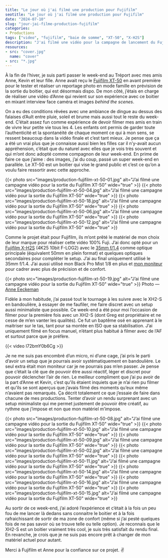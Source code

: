 ```yaml
---
title: "Le jour où j'ai filmé une production pour Fujifilm"
seotitle: "Le jour où j'ai filmé une production pour Fujifilm"
date: "2024-07-10"
slug: "jour-jai-filme-production-fujifilm"
categories:
- Productions
tags: ["video", "fujifilm", "baie de somme", "XT-50", "X-H2S"]
description: "J'ai filmé une vidéo pour la campagne de lancement du Fujifilm XT-50"
resources:
- src: "cover.jpg"
  name: "cover"
- src: "*.jpg"
---
```


À la fin de l’hiver, je suis parti passer le week-end au Tréport avec mes amis Anne, Kevin et leur fille. Anne avait reçu le [Fujifilm XT-50](https://dp.gt/a/wl2k8ny1k) en avant première pour le tester et réaliser un reportage photo en mode famille en prévision de la sortie du boitier, qui est désormais dispo. De mon côté, j’étais en charge de réaliser une vidéo d’Anne qui revient sur son expérience avec ce boitier en mixant interview face caméra et images *behind the scenes*.

On a eu des conditions rêvées avec une ambiance de dingue au dessus des falaises d’Ault entre pluie, soleil et brume mais aussi tout le reste du week-end. C’était assez fun comme expérience de devoir filmer mes amis en train de vivre leur petite vie tous les 4. Les enfants ont permis de garder toute l’authenticité et la spontanéité de chaque moment ce qui à mon sens, se ressent beaucoup dans la vidéo finale et c’est tant mieux. Je pense que ça a été un vrai plus que je connaisse aussi bien les filles car il n’y-avait aucun appréhension, c’était que du naturel avec elles que je vois très souvent et qui m’ont donc adopté comme compagnon de leur week-end. En prime de faire ce que j’aime : des images, j’ai du coup, passé un super week-end en parallèle. Le XT-50 est un boitier qui vise le grand public et c’est ce qu’on a voulu faire ressortir avec cette approche.

{{< photo src="images/production-fujifilm-xt-50-01.jpg" alt="J’ai filmé une campagne vidéo pour la sortie du Fujifilm XT-50" wide="true" >}}
{{< photo src="images/production-fujifilm-xt-50-04.jpg" alt="J’ai filmé une campagne vidéo pour la sortie du Fujifilm XT-50" wide="true" >}}
{{< photo src="images/production-fujifilm-xt-50-18.jpg" alt="J’ai filmé une campagne vidéo pour la sortie du Fujifilm XT-50" wide="true" >}}
{{< photo src="images/production-fujifilm-xt-50-06.jpg" alt="J’ai filmé une campagne vidéo pour la sortie du Fujifilm XT-50" wide="true" >}}
{{< photo src="images/production-fujifilm-xt-50-12.jpg" alt="J’ai filmé une campagne vidéo pour la sortie du Fujifilm XT-50" wide="true" >}}

Comme le projet était pour Fujifilm, ils m’ont prêté le matériel de mon choix de leur marque pour réaliser cette vidéo 100% Fuji. J’ai donc opté pour un [Fujifilm X-H2S](https://dp.gt/a/vjj9imhxs) (4K25 10bit F-LOG2) avec le [35mm f/1.4](https://dp.gt/a/4rt0qtq2p) comme optique principale (équivalent 50mm en plein format) et quelques optiques secondaires pour compléter le setup. J’ai au final uniquement utilisé le 35mm f/1.4. J’ai aussi utilisé mon Black Pro Mist 1/8 en plus et [mon moniteur](https://dp.gt/a/jnpyg61a) pour cadrer avec plus de précision et de confort.

{{< photo src="images/production-fujifilm-xt-50-19.jpg" alt="J’ai filmé une campagne vidéo pour la sortie du Fujifilm XT-50" wide="true" >}}
Photo — [Anne Eeckeman](https://www.instagram.com/anneeeck)

Fidèle à mon habitude, j’ai passé tout le tournage à les suivre avec le XH2-S en bandoulière, à essayer de me faufiler, me faire discret avec un setup aussi minimaliste que possible. Ce week-end a été pour moi l’occasion de filmer pour la première fois avec un XH2-S (dont Greg est propriétaire et ne cesse de m’en vanter les qualités). Ce fut un baptême osé en apprenant à le maitriser sur le tas, tant pour sa montée en ISO que sa stabilisation. J’ai uniquement filmé en focus manuel, n’étant plus habitué à filmer avec de l’AF et surtout parce que je préfère.

{{< video I72bmY0b6Cg >}}

Je ne me suis pas encombré d’un micro, ni d’une cage, j’ai pris le parti d’avoir un setup que je pourrais avoir systématiquement en bandoulière. Le seul extra était mon moniteur car je ne pourrais pas m’en passer. Je pense que c’était la clé que de pouvoir être aussi réactif, léger et discret pour pouvoir déclencher l’air de rien. Le meilleur compliment que j’ai pu avoir de la part d’Anne et Kevin, c’est qu’ils étaient inquiets que je n’ai rien pu filmer et qu’ils se sont aperçus que j’avais filmé des moments qu’eux même n’avaient pas remarqués. Ça décrit totalement ce que j’essaie de faire dans chacune de mes productions. Tenter d’avoir un rendu surprenant avec un setup minimaliste qui me permet justement de pouvoir être créatif, au rythme que j’impose et non que mon matériel m’impose.

{{< photo src="images/production-fujifilm-xt-50-08.jpg" alt="J’ai filmé une campagne vidéo pour la sortie du Fujifilm XT-50" wide="true" >}}
{{< photo src="images/production-fujifilm-xt-50-10.jpg" alt="J’ai filmé une campagne vidéo pour la sortie du Fujifilm XT-50" wide="true" >}}
{{< photo src="images/production-fujifilm-xt-50-09.jpg" alt="J’ai filmé une campagne vidéo pour la sortie du Fujifilm XT-50" wide="true" >}}
{{< photo src="images/production-fujifilm-xt-50-02.jpg" alt="J’ai filmé une campagne vidéo pour la sortie du Fujifilm XT-50" wide="true" >}}
{{< photo src="images/production-fujifilm-xt-50-11.jpg" alt="J’ai filmé une campagne vidéo pour la sortie du Fujifilm XT-50" wide="true" >}}
{{< photo src="images/production-fujifilm-xt-50-14.jpg" alt="J’ai filmé une campagne vidéo pour la sortie du Fujifilm XT-50" wide="true" >}}
{{< photo src="images/production-fujifilm-xt-50-16.jpg" alt="J’ai filmé une campagne vidéo pour la sortie du Fujifilm XT-50" wide="true" >}}
{{< photo src="images/production-fujifilm-xt-50-15.jpg" alt="J’ai filmé une campagne vidéo pour la sortie du Fujifilm XT-50" wide="true" >}}

Au sortir de ce week-end, j’ai adoré l’expérience et c’était à la fois un peu fou de me lancer là dedans sans connaitre le boitier et à la fois rafraichissant de sortir de ma zone de confort (même si j’ai pesté quelques fois de ne pas savoir où se trouve telle ou telle option). Je reconnais que le XH2-S est un boitier vraiment très cool, je suis très satisfait du rendu final. En revanche, je crois que je ne suis pas encore prêt à changer de mon matériel actuel pour autant.

Merci à Fujifilm  et Anne pour la confiance sur ce projet. ✌️
